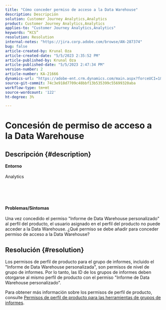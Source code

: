 ```yaml
---
title: "Cómo conceder permiso de acceso a la Data Warehouse"
description: Descripción
solution: Customer Journey Analytics,Analytics
product: Customer Journey Analytics,Analytics
applies-to: "Customer Journey Analytics,Analytics"
keywords: “KCS”
resolution: Resolution
internal-notes: "https://jira.corp.adobe.com/browse/AN-287374"
bug: false
article-created-by: Krunal Oza
article-created-date: "5/5/2023 2:35:52 PM"
article-published-by: Krunal Oza
article-published-date: "5/5/2023 2:47:34 PM"
version-number: 2
article-number: KA-21666
dynamics-url: "https://adobe-ent.crm.dynamics.com/main.aspx?forceUCI=1&pagetype=entityrecord&etn=knowledgearticle&id=799ffe21-52eb-ed11-a7c6-6045bd006b25"
source-git-commit: 74c3e918d7709c48bbf13b535399c55699320aba
workflow-type: tm+mt
source-wordcount: '122'
ht-degree: 3%

---
```


# Concesión de permiso de acceso a la Data Warehouse

## Descripción {#description}

<b>Entorno</b><br><br>Analytics<br><br> <br><br> <br><br><b>Problemas/Síntomas</b><br><br>Una vez concedido el permiso &quot;Informe de Data Warehouse personalizado&quot; al perfil del producto, el usuario asignado en el perfil del producto no puede acceder a la Data Warehouse. ¿Qué permiso se debe añadir para conceder permiso de acceso a la Data Warehouse?<br>

## Resolución {#resolution}


Los permisos de perfil de producto para el grupo de informes, incluido el &quot;Informe de Data Warehouse personalizada&quot;, son permisos de nivel de grupo de informes. Por lo tanto, las ID de los grupos de informes deben otorgarse al mismo perfil de producto con el permiso &quot;Informe de Data Warehouse personalizado&quot;.

Para obtener más información sobre los permisos de perfil de producto, consulte [Permisos de perfil de producto para las herramientas de grupos de informes](https://experienceleague.adobe.com/docs/analytics/admin/admin-console/permissions/report-suite-tools.html?lang=en).
